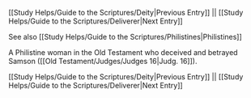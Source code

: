 [[Study Helps/Guide to the Scriptures/Deity|Previous Entry]]  ||  [[Study Helps/Guide to the Scriptures/Deliverer|Next Entry]]

 See also [[Study Helps/Guide to the Scriptures/Philistines|Philistines]]

 A Philistine woman in the Old Testament who deceived and betrayed Samson ([[Old Testament/Judges/Judges 16|Judg. 16]]).

[[Study Helps/Guide to the Scriptures/Deity|Previous Entry]]  ||  [[Study Helps/Guide to the Scriptures/Deliverer|Next Entry]]